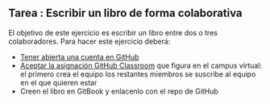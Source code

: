 ## Tarea : Escribir un libro de forma colaborativa

El objetivo de este ejercicio es escribir un libro entre dos o tres colaboradores. Para hacer este ejercicio deberá:

* [Tener abierta una cuenta en GitHub](https://github.com/join?source=header-home)
* [Aceptar la asignación GitHub Classroom](classroom.md##classroomestudiante) que figura en el campus virtual: el primero crea el equipo los restantes miembros se suscribe al equipo en el que quieren estar
* Creen el libro en GitBook y enlacenlo con el repo de GitHub 


